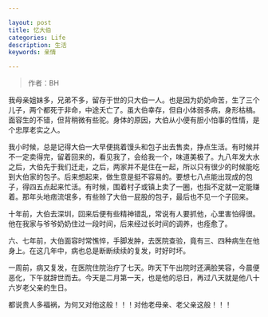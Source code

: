```yaml
---

layout: post
title: 忆大伯
categories: Life
description: 生活
keywords: 亲情

---
```

> 作者：BH

我母亲姐妹多，兄弟不多，留存于世的只大伯一人。也是因为奶奶命苦，生了三个儿子，两个都死于非命，中途夭亡了。虽大伯幸存，但自小体弱多病，身形枯槁。面容生的不错，但背稍微有些驼。身体的原因，大伯从小便有胆小怕事的性情，是个忠厚老实之人。

我小时候，总是记得大伯一大早便挑着馒头和包子出去售卖，挣点生活。有时候并不一定卖得完，留着回来的，看见我了，会给我一个，味道美极了。九八年发大水之后，大伯先于我们迁走，之后，两家并不是住在一起，所以只有很少的时候能吃到大伯家的包子。后来想起来，做生意是挺不容易的。要想七八点能出现成的包子，得四五点起来忙活。有时候，围着村子或镇上卖了一圈，也指不定就一定能赚着。那年头地痞流氓多，有些赊了大伯一屁股的包子，最后也不见一个子回来。

十年前，大伯去深圳，回来后便有些精神错乱，常说有人要抓他，心里害怕得很。他在我家与爷爷奶奶住过一段时间，后来经过长时间的调养，也痊愈了。

六、七年前，大伯面容时常憔悴，手脚发肿，去医院查验，竟有三、四种病生在他身上。在这几年中，病也总是断断续续的复发，时好时坏。

一周前，病又复发，在医院住院治疗了七天。昨天下午出院时还满脸笑容，今晨便恶化，下午就辞世而去。今天是二月第一天，也是他的忌日，再过八天就是他八十六岁老父亲的生日。

都说贵人多福祸，为何又对他这般！！！对他老母亲、老父亲这般！！！